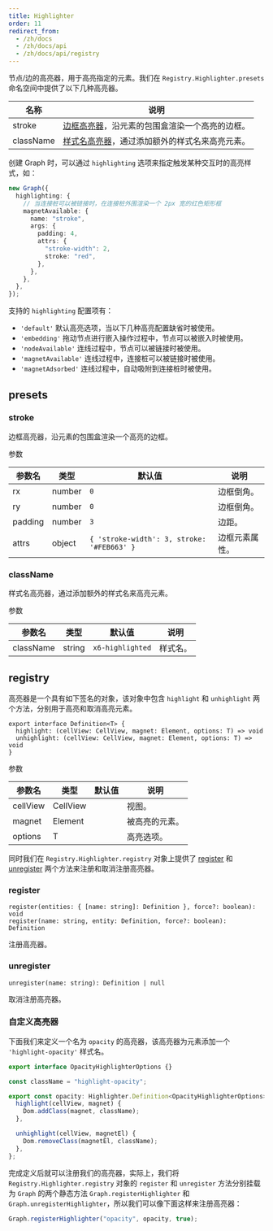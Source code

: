 ```yaml
---
title: Highlighter
order: 11
redirect_from:
  - /zh/docs
  - /zh/docs/api
  - /zh/docs/api/registry
---
```


节点/边的高亮器，用于高亮指定的元素。我们在 `Registry.Highlighter.presets` 命名空间中提供了以下几种高亮器。

| 名称      | 说明                                                       |
|-----------|----------------------------------------------------------|
| stroke    | [边框高亮器](#stroke)，沿元素的包围盒渲染一个高亮的边框。    |
| className | [样式名高亮器](#classname)，通过添加额外的样式名来高亮元素。 |

创建 Graph 时，可以通过 `highlighting` 选项来指定触发某种交互时的高亮样式，如：

```ts
new Graph({
  highlighting: {
    // 当连接桩可以被链接时，在连接桩外围渲染一个 2px 宽的红色矩形框
    magnetAvailable: {
      name: "stroke",
      args: {
        padding: 4,
        attrs: {
          "stroke-width": 2,
          stroke: "red",
        },
      },
    },
  },
});
```

支持的 `highlighting` 配置项有：

- `'default'` 默认高亮选项，当以下几种高亮配置缺省时被使用。
- `'embedding'` 拖动节点进行嵌入操作过程中，节点可以被嵌入时被使用。
- `'nodeAvailable'` 连线过程中，节点可以被链接时被使用。
- `'magnetAvailable'` 连线过程中，连接桩可以被链接时被使用。
- `'magnetAdsorbed'` 连线过程中，自动吸附到连接桩时被使用。

## presets

### stroke

边框高亮器，沿元素的包围盒渲染一个高亮的边框。

<span class="tag-param">参数<span>

| 参数名  | 类型   | 默认值                                     | 说明          |
|---------|--------|--------------------------------------------|-------------|
| rx      | number | `0`                                        | 边框倒角。     |
| ry      | number | `0`                                        | 边框倒角。     |
| padding | number | `3`                                        | 边距。         |
| attrs   | object | `{ 'stroke-width': 3, stroke: '#FEB663' }` | 边框元素属性。 |

### className

样式名高亮器，通过添加额外的样式名来高亮元素。

<span class="tag-param">参数<span>

| 参数名    | 类型   | 默认值           | 说明    |
|-----------|--------|------------------|-------|
| className | string | `x6-highlighted` | 样式名。 |

## registry

高亮器是一个具有如下签名的对象，该对象中包含 `highlight` 和 `unhighlight` 两个方法，分别用于高亮和取消高亮元素。

```sign
export interface Definition<T> {
  highlight: (cellView: CellView, magnet: Element, options: T) => void
  unhighlight: (cellView: CellView, magnet: Element, options: T) => void
}
```

<span class="tag-param">参数<span>

| 参数名   | 类型     | 默认值 | 说明          |
|----------|----------|--------|-------------|
| cellView | CellView |        | 视图。         |
| magnet   | Element  |        | 被高亮的元素。 |
| options  | T        |        | 高亮选项。     |

同时我们在 `Registry.Highlighter.registry` 对象上提供了 [register](#register) 和 [unregister](#unregister) 两个方法来注册和取消注册高亮器。

### register

```sign
register(entities: { [name: string]: Definition }, force?: boolean): void
register(name: string, entity: Definition, force?: boolean): Definition
```

注册高亮器。

### unregister

```sign
unregister(name: string): Definition | null
```

取消注册高亮器。

### 自定义高亮器

下面我们来定义一个名为 `opacity` 的高亮器，该高亮器为元素添加一个 `'highlight-opacity'` 样式名。

```ts
export interface OpacityHighlighterOptions {}

const className = "highlight-opacity";

export const opacity: Highlighter.Definition<OpacityHighlighterOptions> = {
  highlight(cellView, magnet) {
    Dom.addClass(magnet, className);
  },

  unhighlight(cellView, magnetEl) {
    Dom.removeClass(magnetEl, className);
  },
};
```

完成定义后就可以注册我们的高亮器，实际上，我们将 `Registry.Highlighter.registry` 对象的 `register` 和 `unregister` 方法分别挂载为 `Graph` 的两个静态方法 `Graph.registerHighlighter` 和 `Graph.unregisterHighlighter`，所以我们可以像下面这样来注册高亮器：

```ts
Graph.registerHighlighter("opacity", opacity, true);
```
